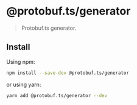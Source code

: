 # @protobuf.ts/generator

> Protobuf.ts generator.

## Install

Using npm:

```sh
npm install --save-dev @protobuf.ts/generator
```

or using yarn:

```sh
yarn add @protobuf.ts/generator --dev
```
